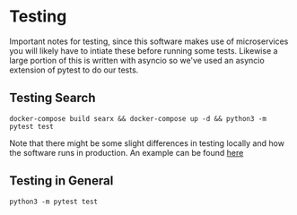 # Testing 

Important notes for testing, since this software makes use of microservices you will likely have to intiate these before running some tests. Likewise a large portion of this is written with asyncio so we've used an asyncio extension of pytest to do our tests. 

## Testing Search 
``docker-compose build searx && docker-compose up -d && python3 -m pytest test``

Note that there might be some slight differences in testing locally and how the software runs in production. An example can be found [here](/test/test_search.py)

## Testing in General 
``python3 -m pytest test``


